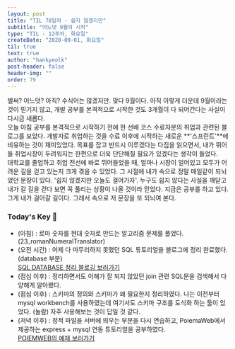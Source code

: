 ```yaml
---
layout: post
title: "TIL 78일차 - 쉽지 않겠지만"
subtitle: "어느덧 9월의 시작"
type: "TIL - 12주차, 화요일"
createDate: "2020-09-01, 화요일"
til: true
text: true
author: "hankyeolk"
post-header: false
header-img: ""
order: 79
---
```


벌써? 어느덧? 아직? 수식어는 많겠지만. 맞다 9월이다. 아직 이렇게 더운데 9월이라는 것이 믿기지 않고, 개발 공부를 본격적으로 시작한 것도 3개월이 다 되어간다는 사실이 다시금 새롭다. <br>
오늘 아침 공부를 본격적으로 시작하기 전에 한 선배 코스 수료자분의 취업과 관련된 블로그를 보았다. 개발자로 취업하는 것을 수료 이후에 시작하는 새로운 **'스프린트'**에 비유하는 것이 재미있었다. 목표를 잡고 반드시 이루겠다는 다짐을 읽으면서, 내가 뛰어들 취업시장이 두려워지는 한편으로 더욱 단단해질 필요가 있겠다는 생각이 들었다. <br>
대학교를 졸업하고 취업 전선에 바로 뛰어들었을 때, 얼마나 시장이 얼어있고 모두가 어려운 길을 걷고 있는지 크게 겪을 수 있었다. 그 시절에 내가 속으로 정말 매일같이 되뇌었던 문장이 있다. '쉽지 않겠지만 오늘도 걸어가자'. 누구도 쉽지 않다는 사실을 깨닫고 내가 갈 길을 걷다 보면 꼭 풀리는 상황이 나올 것이라 믿었다. 지금은 공부를 하고 있다. 그게 내가 걸어갈 길이다. 그래서 속으로 저 문장을 또 되뇌여 본다. <br>

### Today's Key 🦄

- (아침) : 로마 숫자를 현대 숫자로 만드는 알고리즘 문제를 풀었다. (23_romanNumeralTranslator)
- (오전 시간) : 어제 다 마무리하지 못했던 SQL 튜토리얼을 블로그에 정리 완료했다. (database 부분) <br>
  [SQL DATABASE 정리 블로깅 보러가기](https://www.notion.so/ddovblek/SQL-Database-737578afcc8f4d98bf0d54ad75149344) <br>
- (점심 이후) : 정리하면서도 이해가 잘 되지 않았던 join 관련 SQL문을 검색해서 다양해게 알아봤다.
- (점심 이후) : 스키마의 정의와 스키마가 왜 필요한지 정리하였다. 나는 이전부터 mysql workbench를 사용하였는데 여기서도 스키마 구조를 도식화 하는 툴이 있었다. (놀람) 자주 사용해보는 것이 답일 것 같다.
- (저녁 이후) : 정적 파일을 서버에 띄우는 부분을 다시 연습하고, PoiemaWeb에서 제공하는 express + mysql 연동 튜토리얼을 공부하였다. <br>
  [POIEMWEB의 예제 보러가기](https://poiemaweb.com/nodejs-mysql)
